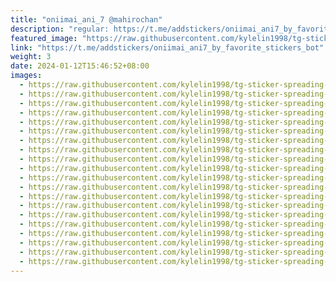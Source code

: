```yaml
---
title: "oniimai_ani_7 @mahirochan"
description: "regular: https://t.me/addstickers/oniimai_ani7_by_favorite_stickers_bot"
featured_image: "https://raw.githubusercontent.com/kylelin1998/tg-sticker-spreading-worldwide-images/main/img/0e7d0da7-0d3e-4ab9-bff1-2a08bc136bca.jpg"
link: "https://t.me/addstickers/oniimai_ani7_by_favorite_stickers_bot"
weight: 3
date: 2024-01-12T15:46:52+08:00
images:
  - https://raw.githubusercontent.com/kylelin1998/tg-sticker-spreading-worldwide-images/main/img/0e7d0da7-0d3e-4ab9-bff1-2a08bc136bca.jpg
  - https://raw.githubusercontent.com/kylelin1998/tg-sticker-spreading-worldwide-images/main/img/4c0cf9b4-a9b8-48f9-8839-9ba67cd14f2d.jpg
  - https://raw.githubusercontent.com/kylelin1998/tg-sticker-spreading-worldwide-images/main/img/8ea97edc-3ae7-48b8-be1f-8f6e5f037adf.jpg
  - https://raw.githubusercontent.com/kylelin1998/tg-sticker-spreading-worldwide-images/main/img/34dcddec-1089-442c-bf0a-57960388fce3.jpg
  - https://raw.githubusercontent.com/kylelin1998/tg-sticker-spreading-worldwide-images/main/img/f1f43b55-3d9c-4f96-bdb1-b7afb58f1215.jpg
  - https://raw.githubusercontent.com/kylelin1998/tg-sticker-spreading-worldwide-images/main/img/c4d2279e-fc27-481e-9004-0456b7a33141.jpg
  - https://raw.githubusercontent.com/kylelin1998/tg-sticker-spreading-worldwide-images/main/img/f2eec0d4-b3e1-4569-aa6a-e8b42a61ebdb.jpg
  - https://raw.githubusercontent.com/kylelin1998/tg-sticker-spreading-worldwide-images/main/img/0eb7a3ee-1f84-48f3-99f0-4787e3609979.jpg
  - https://raw.githubusercontent.com/kylelin1998/tg-sticker-spreading-worldwide-images/main/img/29100880-a74d-42ff-8834-6967c51a9992.jpg
  - https://raw.githubusercontent.com/kylelin1998/tg-sticker-spreading-worldwide-images/main/img/8d56d5cb-4277-4aca-8b16-15365ce9bfc2.jpg
  - https://raw.githubusercontent.com/kylelin1998/tg-sticker-spreading-worldwide-images/main/img/d9372909-8d92-4382-a6ea-2bded3475fe8.jpg
  - https://raw.githubusercontent.com/kylelin1998/tg-sticker-spreading-worldwide-images/main/img/ffc4c58a-1a3d-487a-a6b9-5ac4d0d0440f.jpg
  - https://raw.githubusercontent.com/kylelin1998/tg-sticker-spreading-worldwide-images/main/img/e3e9c311-aebe-485a-923c-ca5c05b5b78f.jpg
  - https://raw.githubusercontent.com/kylelin1998/tg-sticker-spreading-worldwide-images/main/img/e0fed42f-5f2c-4517-abea-825a2d8ebf33.jpg
  - https://raw.githubusercontent.com/kylelin1998/tg-sticker-spreading-worldwide-images/main/img/98f28722-2e12-462e-ac1f-1a7ab6678815.jpg
  - https://raw.githubusercontent.com/kylelin1998/tg-sticker-spreading-worldwide-images/main/img/a77f653e-bd66-456d-a866-35420e837fbc.jpg
  - https://raw.githubusercontent.com/kylelin1998/tg-sticker-spreading-worldwide-images/main/img/278a2b02-b59a-437e-8ecf-6e3a19c86f57.jpg
  - https://raw.githubusercontent.com/kylelin1998/tg-sticker-spreading-worldwide-images/main/img/ad78703e-445a-4166-896c-587ec328be59.jpg
  - https://raw.githubusercontent.com/kylelin1998/tg-sticker-spreading-worldwide-images/main/img/80d5bc12-3eeb-41a6-8cae-a2210ec3d1a4.jpg
  - https://raw.githubusercontent.com/kylelin1998/tg-sticker-spreading-worldwide-images/main/img/6fbbbaac-5158-420d-bdf0-13d118020aa2.jpg
---
```

